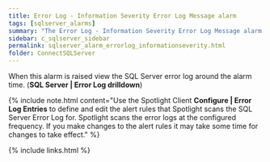 ```yaml
---
title: Error Log - Information Severity Error Log Message alarm
tags: [sqlserver_alarms]
summary: "The Error Log - Information Severity Error Log Message alarm becomes active when Spotlight Enterprise detects a new error message that contains one of the custom log entries of information severity that are defined in the Error log entries configuration window."
sidebar: c_sqlserver_sidebar
permalink: sqlserver_alarm_errorlog_informationseverity.html
folder: ConnectSQLServer
---
```


When this alarm is raised view the SQL Server error log around the alarm time.  (**SQL Server \| Error Log drilldown**)

{% include note.html content="Use the Spotlight Client **Configure \| Error Log Entries** to define and edit the alert rules that Spotlight scans the SQL Server Error Log for. Spotlight scans the error logs at the configured frequency. If you make changes to the alert rules it may take some time for changes to take effect." %}



{% include links.html %}
